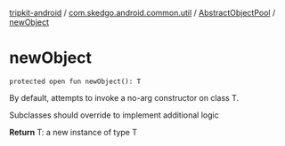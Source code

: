 [tripkit-android](../../index.md) / [com.skedgo.android.common.util](../index.md) / [AbstractObjectPool](index.md) / [newObject](./new-object.md)

# newObject

`protected open fun newObject(): T`

By default, attempts to invoke a no-arg constructor on class T.

 Subclasses should override to implement additional logic

**Return**
T: a new instance of type T

